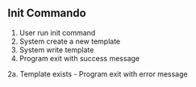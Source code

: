 ## Init Commando

1. User run init command
2. System create a new template
3. System write template
4. Program exit with success message

2a. Template exists
	- Program exit with error message
